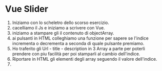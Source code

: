 Vue Slider
===
1. Iniziamo con lo scheletro dello scorso esercizio.
2. cacelliamo il Js e iniziamo a scrivere con Vue.
3. iniziamo a stampare gli il contenuto di objectArray.
4. ai pulsanti in HTML colleghiamo una funzione per sapere se l'indice incrementa o decrementa a seconda di quale pulsante premiamo.
5. Ho traferito gli Url - title - description in 3 Array a parte per poterli prendere con piu facilità per poi stamparli al cambio dell'indice.
6. Riportare in HTML gli elementi degli array seguendo il valore dell'indice.
7. 
